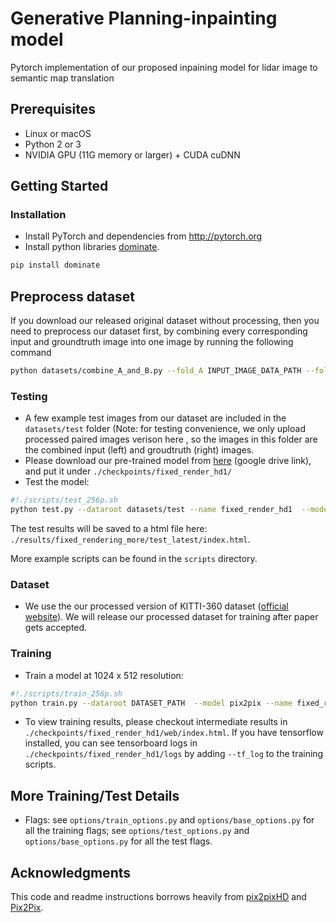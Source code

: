 # Generative Planning-inpainting model

Pytorch implementation of our proposed inpaining model for lidar image to semantic map translation

## Prerequisites
- Linux or macOS
- Python 2 or 3
- NVIDIA GPU (11G memory or larger) + CUDA cuDNN

## Getting Started
### Installation
- Install PyTorch and dependencies from http://pytorch.org
- Install python libraries [dominate](https://github.com/Knio/dominate).
```bash
pip install dominate
```
## Preprocess dataset
If you download our released original dataset without processing, then you need to preprocess our dataset first, by combining every corresponding input and groundtruth image into one image by running the following command
```bash
python datasets/combine_A_and_B.py --fold_A INPUT_IMAGE_DATA_PATH --fold_B GROUNDTRUTH_DATA_PATH --fold_AB The folder you want to put your combined images in
```


### Testing
- A few example test images from our dataset are included in the `datasets/test` folder (Note: for testing convenience, we only upload processed paired images verison here , so the images in this folder are the combined input (left) and groudtruth (right) images.
- Please download our pre-trained model from [here](https://drive.google.com/file/d/1ugicQHOmuNJnytlLF-NRryJxU5efkdpJ/view?usp=sharing) (google drive link), and put it under `./checkpoints/fixed_render_hd1/`
- Test the model:
```bash
#!./scripts/test_256p.sh
python test.py --dataroot datasets/test --name fixed_render_hd1  --model pix2pix
```
The test results will be saved to a html file here: `./results/fixed_rendering_more/test_latest/index.html`.

More example scripts can be found in the `scripts` directory.


### Dataset
- We use the our processed version of KITTI-360 dataset ([official website](http://www.cvlibs.net/datasets/kitti-360/)). We will release our processed dataset for training after paper gets accepted.


### Training
- Train a model at 1024 x 512 resolution:
```bash
#!./scripts/train_256p.sh
python train.py --dataroot DATASET_PATH  --model pix2pix --name fixed_render_hd1
```
- To view training results, please checkout intermediate results in `./checkpoints/fixed_render_hd1/web/index.html`.
If you have tensorflow installed, you can see tensorboard logs in `./checkpoints/fixed_render_hd1/logs` by adding `--tf_log` to the training scripts.


## More Training/Test Details
- Flags: see `options/train_options.py` and `options/base_options.py` for all the training flags; see `options/test_options.py` and `options/base_options.py` for all the test flags.


## Acknowledgments
This code and readme instructions borrows heavily from [pix2pixHD](https://github.com/NVIDIA/pix2pixHD) and [Pix2Pix](https://github.com/junyanz/pytorch-CycleGAN-and-pix2pix).

